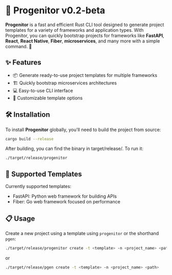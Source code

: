 # 🌱 Progenitor v0.2-beta

**Progenitor** is a fast and efficient Rust CLI tool designed to generate project templates for a variety of frameworks and application types. With Progenitor, you can quickly bootstrap projects for frameworks like **FastAPI**, **React**, **React Native**, **Fiber**, **microservices**, and many more with a simple command. 🚀

## ✨ Features

- 📦 Generate ready-to-use project templates for multiple frameworks
- 🏗️ Quickly bootstrap microservices architectures
- 💻 Easy-to-use CLI interface
- 🎨 Customizable template options

## 🛠️ Installation

To install **Progenitor** globally, you'll need to build the project from source:

```bash
cargo build --release
```

After building, you can find the binary in target/release/. To run it:

```bash
./target/release/progenitor
```

## 🎯 Supported Templates

Currently supported templates:

- FastAPI: Python web framework for building APIs
- Fiber: Go web framework focused on performance

## 📋 Usage

Create a new project using a template using `progenitor` or the shorthand `pgen`:

```bash
./target/release/progenitor create -t <template> -n <project_name> <path>
```

or

```bash
./target/release/pgen create -t <template> -n <project_name> <path>
```
